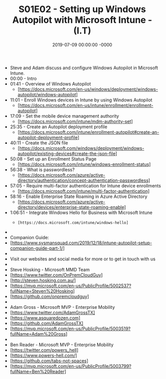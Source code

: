 ﻿---
layout: post
title: "S01E02 - Setting up Windows Autopilot with Microsoft Intune - (I.T)"
date: 2019-07-09 00:00:00 -0000
categories:
---
 * Steve and Adam discuss and configure Windows Autopilot in Microsoft Intune.
 * 00:00 - Intro
 * 01:41 - Overview of Windows Autopilot
   -  [https://docs.microsoft.com/en-us/windows/deployment/windows-autopilot/windows-autopilot]
 * 11:01 - Enroll Windows devices in Intune by using Windows Autopilot
   - [https://docs.microsoft.com/en-us/intune/enrollment/enrollment-autopilot]
 * 17:09 - Set the mobile device management authority
   - [https://docs.microsoft.com/intune/mdm-authority-set]
 * 25:35 - Create an Autopilot deployment profile
   - [https://docs.microsoft.com/intune/enrollment-autopilot#create-an-autopilot-deployment-profile]
 * 40:11 - Create the JSON file
   - [https://docs.microsoft.com/windows/deployment/windows-autopilot/existing-devices#create-the-json-file]
 * 50:08 - Set up an Enrollment Status Page
   - [https://docs.microsoft.com/intune/windows-enrollment-status]
 * 56:38 - What is passwordless?
   - [https://docs.microsoft.com/azure/active-directory/authentication/concept-authentication-passwordless]
 * 57:05 - Require multi-factor authentication for Intune device enrollments
   - [https://docs.microsoft.com/intune/multi-factor-authentication]
 * 58:16 - Enable Enterprise State Roaming in Azure Active Directory
   - [https://docs.microsoft.com/azure/active-directory/devices/enterprise-state-roaming-enable]
 * 1:06:51 - Integrate Windows Hello for Business with Microsoft Intune
   -     [https://docs.microsoft.com/intune/windows-hello]
 * 
 * Companion Guide:
 * [https://www.sysmansquad.com/2019/12/18/intune-autopilot-setup-companion-guide-part-1/]
 * 
 * Visit our websites and social media for more or to get in touch with us
 * 
 * Steve Hosking - Microsoft MMD Team
 * [https://www.twitter.com/OnPremCloudGuy]
 * [http://steven.hosking.com.au/]
 * [https://mvp.microsoft.com/en-us/PublicProfile/5002537?fullName=Steven%20Hosking]
 * [https://github.com/onpremcloudguy]
 * 
 * Adam Gross - Microsoft MVP - Enterprise Mobility
 * [https://www.twitter.com/AdamGrossTX]
 * [https://www.asquaredozen.com]
 * [https://github.com/AdamGrossTX]
 * [https://mvp.microsoft.com/en-us/PublicProfile/5003519?fullName=Adam%20Gross]
 * 
 * Ben Reader - Microsoft MVP - Enterprise Mobility
 * [https://twitter.com/powers_hell]
 * [https://www.powers-hell.com/]
 * [https://github.com/tabs-not-spaces]
 * [https://mvp.microsoft.com/en-us/PublicProfile/5003799?fullName=Ben%20Reader]
